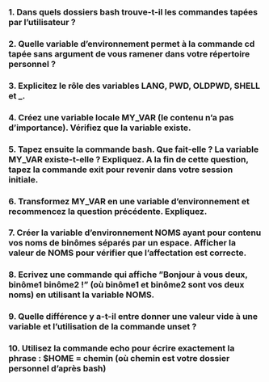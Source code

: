 ### 1. Dans quels dossiers bash trouve-t-il les commandes tapées par l’utilisateur ?

### 2. Quelle variable d’environnement permet à la commande cd tapée sans argument de vous ramener dans votre répertoire personnel ?

### 3. Explicitez le rôle des variables LANG, PWD, OLDPWD, SHELL et _.

### 4. Créez une variable locale MY_VAR (le contenu n’a pas d’importance). Vérifiez que la variable existe.

### 5. Tapez ensuite la commande bash. Que fait-elle ? La variable MY_VAR existe-t-elle ? Expliquez. A la fin de cette question, tapez la commande exit pour revenir dans votre session initiale.

### 6. Transformez MY_VAR en une variable d’environnement et recommencez la question précédente. Expliquez.

### 7. Créer la variable d’environnement NOMS ayant pour contenu vos noms de binômes séparés par un espace. Afficher la valeur de NOMS pour vérifier que l’affectation est correcte.

### 8. Ecrivez une commande qui affiche ”Bonjour à vous deux, binôme1 binôme2 !” (où binôme1 et binôme2 sont vos deux noms) en utilisant la variable NOMS.

### 9. Quelle différence y a-t-il entre donner une valeur vide à une variable et l’utilisation de la commande unset ?

### 10. Utilisez la commande echo pour écrire exactement la phrase : $HOME = chemin (où chemin est votre dossier personnel d’après bash)
